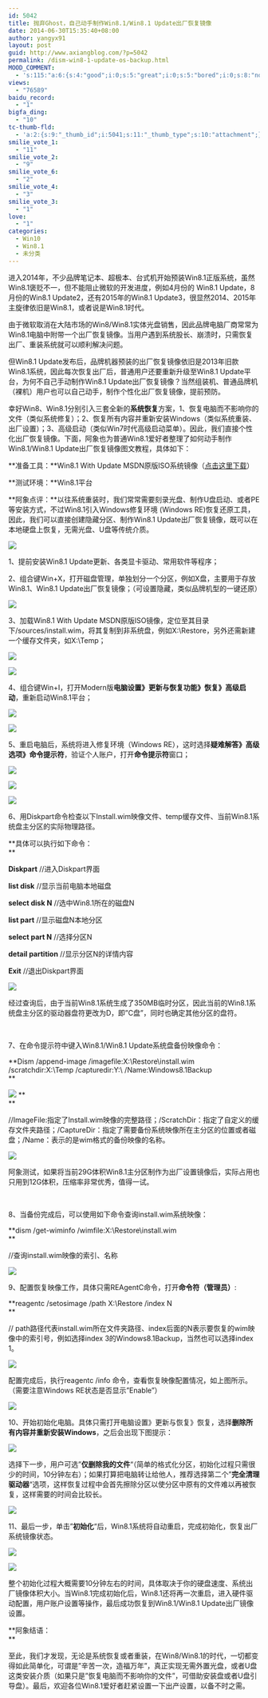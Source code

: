 ```yaml
---
id: 5042
title: 抛弃Ghost，自己动手制作Win8.1/Win8.1 Update出厂恢复镜像
date: 2014-06-30T15:35:40+08:00
author: yangyx91
layout: post
guid: http://www.axiangblog.com/?p=5042
permalink: /dism-win8-1-update-os-backup.html
MOOD_COMMENT:
  - 's:115:"a:6:{s:4:"good";i:0;s:5:"great";i:0;s:5:"bored";i:0;s:8:"nonsense";i:0;s:13:"notunderstand";i:0;s:7:"passing";i:0;}";'
views:
  - "76589"
baidu_record:
  - "1"
bigfa_ding:
  - "10"
tc-thumb-fld:
  - 'a:2:{s:9:"_thumb_id";i:5041;s:11:"_thumb_type";s:10:"attachment";}'
smilie_vote_1:
  - "11"
smilie_vote_2:
  - "9"
smilie_vote_6:
  - "2"
smilie_vote_4:
  - "3"
smilie_vote_3:
  - "1"
love:
  - "1"
categories:
  - Win10
  - Win8.1
  - 未分类
---
```

进入2014年，不少品牌笔记本、超极本、台式机开始预装Win8.1正版系统，虽然Win8.1褒贬不一，但不能阻止微软的开发进度，例如4月份的 Win8.1 Update，8月份的Win8.1 Update2，还有2015年的Win8.1 Update3，很显然2014、2015年主旋律依旧是Win8.1，或者说是Win8.1时代。

由于微软取消在大陆市场的Win8/Win8.1实体光盘销售，因此品牌电脑厂商常常为Win8.1电脑中附带一个出厂恢复镜像。当用户遇到系统股长、崩溃时，只需恢复出厂、重装系统就可以顺利解决问题。

但Win8.1 Update发布后，品牌机器预装的出厂恢复镜像依旧是2013年旧款Win8.1系统，因此每次恢复出厂后，普通用户还要重新升级至Win8.1 Update平台，为何不自己手动制作Win8.1 Update出厂恢复镜像？当然组装机、普通品牌机（裸机）用户也可以自己动手，制作个性化出厂恢复镜像，提前预防。

幸好Win8、Win8.1分别引入三套全新的**系统恢复**方案，1、恢复电脑而不影响你的文件（类似系统修复）；2、恢复所有内容并重新安装Windows（类似系统重装、出厂设置）；3、高级启动（类似Win7时代高级启动菜单）。因此，我们直接个性化出厂恢复镜像。下面，阿象也为普通Win8.1爱好者整理了如何动手制作Win8.1/Win8.1 Update出厂恢复镜像图文教程，具体如下：

**准备工具：**Win8.1 With Update MSDN原版ISO系统镜像（<a href="http://www.axiangblog.com/win8-1-resource-summary.html" target="_blank"  rel="nofollow" >点击这里下载</a>）

**测试环境：**Win8.1平台

**阿象点评：**以往系统重装时，我们常常需要刻录光盘、制作U盘启动、或者PE等安装方式，不过Win8.1引入Windows修复环境 (Windows RE)恢复还原工具，因此，我们可以直接创建隐藏分区、制作Win8.1 Update出厂恢复镜像，既可以在本地硬盘上恢复，无需光盘、U盘等传统介质。

![](http://www.axiangblog.com/wp-content/uploads/2014/06/063014_1535_GhostW1.jpg) 

1、提前安装Win8.1 Update更新、各类显卡驱动、常用软件等程序；

2、组合键Win+X，打开磁盘管理，单独划分一个分区，例如X盘，主要用于存放Win8.1、Win8.1 Update出厂恢复镜像；（可设置隐藏，类似品牌机型的一键还原）

![](http://www.axiangblog.com/wp-content/uploads/2014/06/063014_1535_GhostW2.jpg) 

3、加载Win8.1 With Update MSDN原版ISO镜像，定位至其目录下/sources/install.wim，将其复制到非系统盘，例如X:\Restore，另外还需新建一个缓存文件夹，如X:\Temp；

![](http://www.axiangblog.com/wp-content/uploads/2014/06/063014_1535_GhostW3.jpg) 

![](http://www.axiangblog.com/wp-content/uploads/2014/06/063014_1535_GhostW4.jpg) 

4、组合键Win+I，打开Modern版**电脑设置》更新与恢复功能》恢复》高级启动**，重新启动Win8.1平台；

![](http://www.axiangblog.com/wp-content/uploads/2014/06/063014_1535_GhostW5.jpg) 

![](http://www.axiangblog.com/wp-content/uploads/2014/06/063014_1535_GhostW6.jpg) 

5、重启电脑后，系统将进入修复环境（Windows RE），这时选择**疑难解答》高级选项》命令提示符**，验证个人账户，打开**命令提示符**窗口；

![](http://www.axiangblog.com/wp-content/uploads/2014/06/063014_1535_GhostW7.jpg) 

![](http://www.axiangblog.com/wp-content/uploads/2014/06/063014_1535_GhostW8.jpg) 

![](http://www.axiangblog.com/wp-content/uploads/2014/06/063014_1535_GhostW9.jpg) 

6、用Diskpart命令检查以下Install.wim映像文件、temp缓存文件、当前Win8.1系统盘主分区的实际物理路径。

**具体可以执行如下命令：  
** 

**Diskpart** //进入Diskpart界面

**list disk** //显示当前电脑本地磁盘

**select disk N** //选中Win8.1所在的磁盘N

**list part** //显示磁盘N本地分区

**select part N** //选择分区N

**detail partition** //显示分区N的详情内容

**Exit** //退出Diskpart界面

![](http://www.axiangblog.com/wp-content/uploads/2014/06/063014_1535_GhostW10.jpg) 

经过查询后，由于当前Win8.1系统生成了350MB临时分区，因此当前的Win8.1系统盘主分区的驱动器盘符更改为D，即&#8221;C盘&#8221;，同时也确定其他分区的盘符。

&nbsp;

7、在命令提示符中键入Win8.1/Win8.1 Update系统盘备份映像命令：

**Dism /append-image /imagefile:X:\Restore\install.wim /scratchdir:X:\Temp /capturedir:Y:\ /Name:Windows8.1Backup  
** 

![](http://www.axiangblog.com/wp-content/uploads/2014/06/063014_1535_GhostW11.jpg) **  
** 

//ImageFile:指定了Install.wim映像的完整路径；/ScratchDir：指定了自定义的缓存文件夹路径；/CaptureDir：指定了需要备份系统映像所在主分区的位置或者磁盘；/Name：表示的是wim格式的备份映像的名称。

![](http://www.axiangblog.com/wp-content/uploads/2014/06/063014_1535_GhostW12.jpg) 

阿象测试，如果将当前29G体积Win8.1主分区制作为出厂设置镜像后，实际占用也只用到12G体积，压缩率非常优秀，值得一试。

&nbsp;

8、当备份完成后，可以使用如下命令查询install.wim系统映像：

**dism /get-wiminfo /wimfile:X:\Restore\install.wim  
** 

//查询install.wim映像的索引、名称

![](http://www.axiangblog.com/wp-content/uploads/2014/06/063014_1535_GhostW13.jpg) 

9、配置恢复映像工作，具体只需REAgentC命令，打开**命令符（管理员）**:

**reagentc /setosimage /path X:\Restore /index N  
** 

// path路径代表install.wim所在文件夹路径、index后面的N表示要恢复的wim映像中的索引号，例如选择index 3的Windows8.1Backup，当然也可以选择index 1。

![](http://www.axiangblog.com/wp-content/uploads/2014/06/063014_1535_GhostW14.jpg) 

配置完成后，执行reagentc /info 命令，查看恢复映像配置情况，如上图所示。（需要注意Windows RE状态是否显示&#8221;Enable&#8221;）

![](http://www.axiangblog.com/wp-content/uploads/2014/06/063014_1535_GhostW15.jpg) 

10、开始初始化电脑。具体只需打开电脑设置》更新与恢复》恢复，选择**删除所有内容并重新安装Windows**，之后会出现下图提示：

![](http://www.axiangblog.com/wp-content/uploads/2014/06/063014_1535_GhostW16.jpg) 

选择下一步，用户可选&#8221;**仅删除我的文件**&#8220;（简单的格式化分区，初始化过程只需很少的时间，10分钟左右）；如果打算把电脑转让给他人，推荐选择第二个&#8221;**完全清理驱动器**&#8220;选项，这样恢复过程中会首先擦除分区以使分区中原有的文件难以再被恢复，这样需要的时间会比较长。

![](http://www.axiangblog.com/wp-content/uploads/2014/06/063014_1535_GhostW17.jpg) 

11、最后一步，单击&#8221;**初始化**&#8220;后，Win8.1系统将自动重启，完成初始化，恢复出厂系统镜像状态。

![](http://www.axiangblog.com/wp-content/uploads/2014/06/063014_1535_GhostW18.jpg) 

![](http://www.axiangblog.com/wp-content/uploads/2014/06/063014_1535_GhostW19.jpg) 

整个初始化过程大概需要10分钟左右的时间，具体取决于你的硬盘速度、系统出厂镜像体积大小。当Win8.1完成初始化后，Win8.1还将再一次重启，进入硬件驱动配置，用户账户设置等操作，最后成功恢复到Win8.1/Win8.1 Update出厂镜像设置。

**阿象结语：  
** 

至此，我们才发现，无论是系统恢复或者重装，在Win8/Win8.1的时代，一切都变得如此简单化，可谓是&#8221;辛苦一次，造福万年&#8221;，真正实现无需外置光盘，或者U盘这类安装介质（如果只是&#8221;恢复电脑而不影响你的文件&#8221;，可借助安装盘或者U盘引导盘）。最后，欢迎各位Win8.1爱好者赶紧设置一下出产设置，以备不时之需。